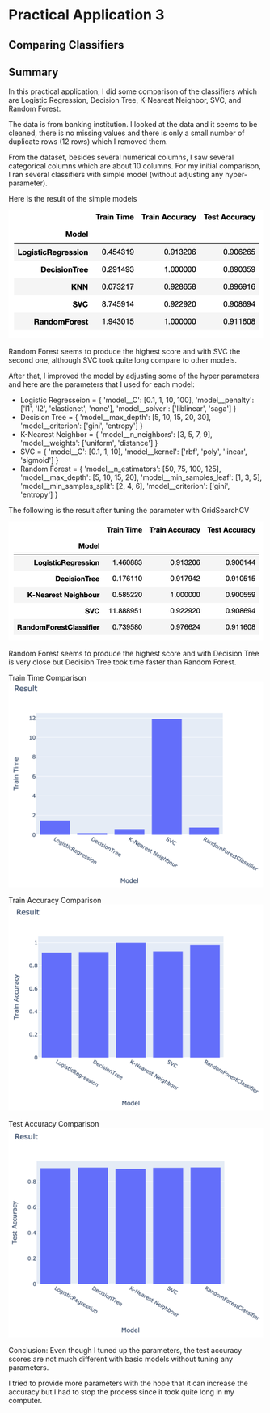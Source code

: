 # Practical Application 3
## Comparing Classifiers

## Summary
In this practical application, I did some comparison of the classifiers which are Logistic Regression, Decision Tree, K-Nearest Neighbor, SVC, and Random Forest.

The data is from banking institution. I looked at the data and it seems to be cleaned, there is no missing values and there is only a small number of duplicate rows (12 rows) which I removed them.

From the dataset, besides several numerical columns, I saw several categorical columns which are about 10 columns. For my initial comparison, I ran several classifiers with simple model (without adjusting any hyper-parameter).

Here is the result of the simple models

![SimpleModel](images/Table-SimpleModel.png)

Random Forest seems to produce the highest score and with SVC the second one, although SVC took quite long compare to other models.

After that, I improved the model by adjusting some of the hyper parameters and here are the parameters that I used for each model:

- Logistic Regresseion = { 'model__C': [0.1, 1, 10, 100], 
                      'model__penalty': ['l1', 'l2', 'elasticnet', 'none'], 
                      'model__solver': ['liblinear', 'saga'] }
- Decision Tree = { 'model__max_depth': [5, 10, 15, 20, 30], 
                      'model__criterion': ['gini', 'entropy'] }
- K-Nearest Neighbor = { 'model__n_neighbors': [3, 5, 7, 9], 
                       'model__weights': ['uniform', 'distance'] }
- SVC = { 'model__C': [0.1, 1, 10], 
                       'model__kernel': ['rbf', 'poly', 'linear', 'sigmoid'] }
- Random Forest = { 'model__n_estimators': [50, 75, 100, 125], 
                      'model__max_depth': [5, 10, 15, 20], 
                      'model__min_samples_leaf': [1, 3, 5],  
                      'model__min_samples_split': [2, 4, 6],
                      'model__criterion': ['gini', 'entropy'] }

The following is the result after tuning the parameter with GridSearchCV

![GridSearchCV](images/Table-GridSearchCV.png)

Random Forest seems to produce the highest score and with Decision Tree is very close but Decision Tree took time faster than Random Forest.

Train Time Comparison
![TrainTime](images/TrainTime.png)

Train Accuracy Comparison
![TrainAccuracy](images/TrainAccuracy.png)

Test Accuracy Comparison
![TestAccuracy](images/TestAccuracy.png)

Conclusion:
Even though I tuned up the parameters, the test accuracy scores are not much different with basic models without tuning any parameters.

I tried to provide more parameters with the hope that it can increase the accuracy but I had to stop the process since it took quite long in my computer.
